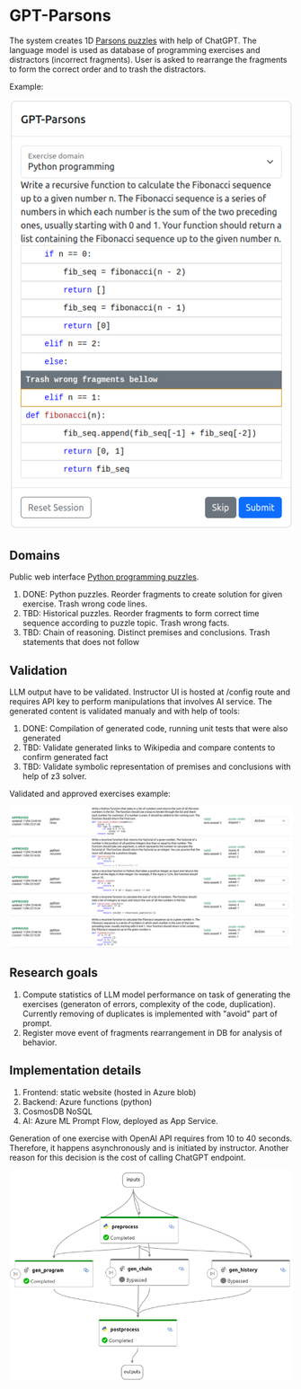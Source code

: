 # GPT-Parsons 

The system creates 1D [Parsons puzzles](https://en.wikipedia.org/wiki/Parsons_problem) with help of ChatGPT.
The language model is used as database of programming exercises and distractors (incorrect fragments). 
User is asked to rearrange the fragments to form the correct order and to trash the distractors. 

Example:

![puzzle](ex1.png)

## Domains 

Public web interface [Python programming puzzles](https://gptparsons.z13.web.core.windows.net).
1. DONE: Python puzzles. Reorder fragments to create solution for given exercise. Trash wrong code lines. 
2. TBD: Historical puzzles. Reorder fragments to form correct time sequence according to puzzle topic. Trash wrong facts.
3. TBD: Chain of reasoning. Distinct premises and conclusions. Trash statements that does not follow 

## Validation 

LLM output have to be validated. Instructor UI is hosted at /config route and requires API key to perform manipulations that involves AI service. The generated content is validated manualy and with help of tools:
1. DONE: Compilation of generated code, running unit tests that were also generated
2. TBD: Validate generated links to Wikipedia and compare contents to confirm generated fact
3. TBD: Validate symbolic representation of premises and conclusions with help of z3 solver. 

Validated and approved exercises example:

![exercises](ex2.png)

## Research goals 

1. Compute statistics of LLM model performance on task of generating the exercises (generaton of errors, complexity of the code, duplication). Currently removing of duplicates is implemented with "avoid" part of prompt.
2. Register move event of fragments rearrangement in DB for analysis of behavior. 

## Implementation details

1. Frontend: static website (hosted in Azure blob)
2. Backend: Azure functions (python)
3. CosmosDB NoSQL
4. AI: Azure ML Prompt Flow, deployed as App Service. 

Generation of one exercise with OpenAI API requires from 10 to 40 seconds. Therefore, it happens asynchronously and is initiated by instructor. Another reason for this decision is the cost of calling ChatGPT endpoint. 

![flow](ex3.png)

